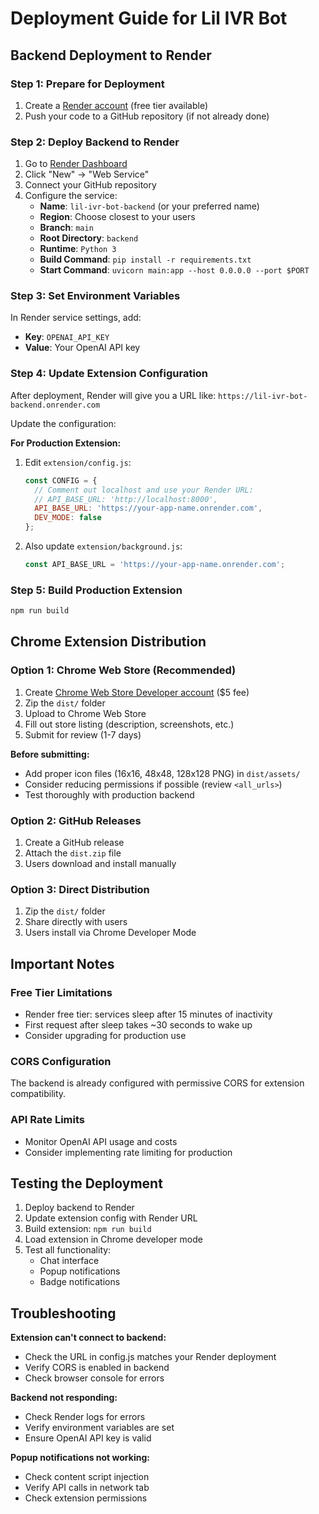 # Deployment Guide for Lil IVR Bot

## Backend Deployment to Render

### Step 1: Prepare for Deployment
1. Create a [Render account](https://render.com) (free tier available)
2. Push your code to a GitHub repository (if not already done)

### Step 2: Deploy Backend to Render
1. Go to [Render Dashboard](https://dashboard.render.com/)
2. Click "New" → "Web Service"
3. Connect your GitHub repository
4. Configure the service:
   - **Name**: `lil-ivr-bot-backend` (or your preferred name)
   - **Region**: Choose closest to your users
   - **Branch**: `main`
   - **Root Directory**: `backend`
   - **Runtime**: `Python 3`
   - **Build Command**: `pip install -r requirements.txt`
   - **Start Command**: `uvicorn main:app --host 0.0.0.0 --port $PORT`

### Step 3: Set Environment Variables
In Render service settings, add:
- **Key**: `OPENAI_API_KEY`
- **Value**: Your OpenAI API key

### Step 4: Update Extension Configuration
After deployment, Render will give you a URL like: `https://lil-ivr-bot-backend.onrender.com`

Update the configuration:

**For Production Extension:**
1. Edit `extension/config.js`:
   ```javascript
   const CONFIG = {
     // Comment out localhost and use your Render URL:
     // API_BASE_URL: 'http://localhost:8000',
     API_BASE_URL: 'https://your-app-name.onrender.com',
     DEV_MODE: false
   };
   ```

2. Also update `extension/background.js`:
   ```javascript
   const API_BASE_URL = 'https://your-app-name.onrender.com';
   ```

### Step 5: Build Production Extension
```bash
npm run build
```

## Chrome Extension Distribution

### Option 1: Chrome Web Store (Recommended)
1. Create [Chrome Web Store Developer account](https://chrome.google.com/webstore/devconsole/) ($5 fee)
2. Zip the `dist/` folder
3. Upload to Chrome Web Store
4. Fill out store listing (description, screenshots, etc.)
5. Submit for review (1-7 days)

**Before submitting:**
- Add proper icon files (16x16, 48x48, 128x128 PNG) in `dist/assets/`
- Consider reducing permissions if possible (review `<all_urls>`)
- Test thoroughly with production backend

### Option 2: GitHub Releases
1. Create a GitHub release
2. Attach the `dist.zip` file
3. Users download and install manually

### Option 3: Direct Distribution
1. Zip the `dist/` folder
2. Share directly with users
3. Users install via Chrome Developer Mode

## Important Notes

### Free Tier Limitations
- Render free tier: services sleep after 15 minutes of inactivity
- First request after sleep takes ~30 seconds to wake up
- Consider upgrading for production use

### CORS Configuration
The backend is already configured with permissive CORS for extension compatibility.

### API Rate Limits
- Monitor OpenAI API usage and costs
- Consider implementing rate limiting for production

## Testing the Deployment

1. Deploy backend to Render
2. Update extension config with Render URL
3. Build extension: `npm run build`
4. Load extension in Chrome developer mode
5. Test all functionality:
   - Chat interface
   - Popup notifications
   - Badge notifications

## Troubleshooting

**Extension can't connect to backend:**
- Check the URL in config.js matches your Render deployment
- Verify CORS is enabled in backend
- Check browser console for errors

**Backend not responding:**
- Check Render logs for errors
- Verify environment variables are set
- Ensure OpenAI API key is valid

**Popup notifications not working:**
- Check content script injection
- Verify API calls in network tab
- Check extension permissions